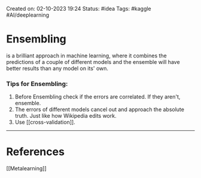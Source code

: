 Created on: 02-10-2023 19:24
Status: #idea
Tags: #kaggle #AI/deeplearning
# Ensembling
is a brilliant approach in machine learning, where it combines the predictions of a couple of different models and the ensemble will have better results than any model on its' own.
### Tips for Ensembling:
1. Before Ensembling check if the errors are correlated. If they aren't, ensemble.
2. The errors of different models cancel out and approach the absolute truth. Just like how Wikipedia edits work.
3. Use [[cross-validation]].



-----------------
# References
[[Metalearning]]
